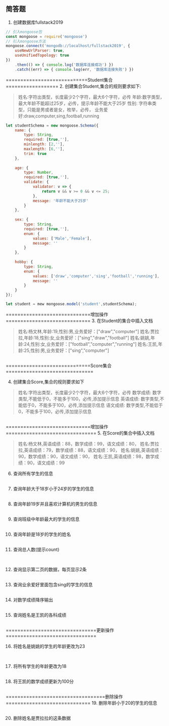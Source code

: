 ## 简答题

1. 创建数据库fullstack2019
```js
// 引入mongoose包
const mongoose = require('mongoose')
// 引入mongoose方法
mongoose.connect('mongodb://localhost/fullstack2019', {
    useNewUrlParser: true,
    useUnifiedTopology: true
})
    .then(() => { console.log('数据库连接成功') })
    .catch((err) => { console.log(err, '数据库连接失败') })
```
============================Student集合==================
2. 创建集合Student,集合的规则要求如下:
> 姓名:字符出类型，长度最少2个字符，最大6个字符，必传
> 年龄:数字类型，最大年龄不能超过25岁，必传，提示年龄不能大于25岁
> 性别: 字符串类型，只能是男或者是女，枚举，必传，
> 业务爱好:draw,computer,sing,football,running
```js
let studentSchema = new mongoose.Schema({
    name: {
        type: String,
        required: [true,''],
        minlength: [2,''],
        maxlength: [6,''],
        trim: true
    },
    
    age: {
        type: Number,
        required: [true,''],
        validate: {
            validator: v => {
                return v && v >= 0 && v <= 25; 
            },
            message: '年龄不能大于25岁'
        }
    },
    
    sex: {
        type: String,
        required: [true,''],
        enum: {
            values: ['Male','Female'],
            message: ''
        }
    },
    
    hobby: {
        type: String,
        enum: {
            values: ['draw','computer','sing','football','running'],
            message: ''
        }
    }
});

let student = mew mongoose.model('student',studentSchema);
```
=============================增加操作=============================
3. 在Student的集合中插入文档
>姓名:杨文林,年龄:19,性别:男,业务爱好：["draw","computer"]
>姓名:贾拉拉,年龄:18,性别:女,业务爱好：["sing","draw","football"]
>姓名:姚姚,年龄:24,性别:女,业务爱好：["football","computer","running"]
>姓名:王凯,年龄:25,性别:男,业务爱好：["sing","computer"]
```js

```

=============================Score集合==============================

4. 创建集合Score,集合的规则要求如下
> 姓名:字符出类型，长度最少2个字符，最大6个字符，必传
> 数学成绩: 数字类型,不能低于0，不能多于100，必传,添加提示信息
> 英语成绩: 数字类型,不能低于0，不能多于100，必传,添加提示信息
> 语文成绩: 数字类型,不能低于0，不能多于100，必传,添加提示信息
```js

```
=============================增加操作===============================
5. 在Score的集合中插入文档
>姓名:杨文林,英语成绩：88，数学成绩：99，语文成绩：80，
>姓名:贾拉拉,英语成绩：79，数学成绩：88，语文成绩：90，
>姓名:姚姚,英语成绩：90，数学成绩：90，语文成绩：90，
>姓名:王凯,英语成绩：98，数学成绩：90，语文成绩：99

6. 查询所有学生的信息
```js

```

7. 查询年龄大于18岁小于24岁的学生的信息
```js

```

8. 查询年龄19岁并且喜欢计算机的男生的信息
```js

```

9. 查询班级中年龄最大的学生的信息
```js

```

10. 查询年龄是18岁的学生的姓名
```js

```
11. 查询总人数(提示count)
```js
 
```

12. 查询显示第二页的数据，每页显示2条
```js

```
13. 查询业余爱好里面包含sing的学生的信息
```js

```
14. 对数学成绩降序输出
```js

```

15. 查询姓名是王凯的各科成绩
```js

```

===============================更新操作===============================

16. 将姓名是姚姚的学生的年龄更改为23
```js
 
```
17. 将所有学生的年龄更改为18
```js

```
18. 将王凯的数学成绩更新为100分
```js

```  
==================================删除操作=============================
19. 删除年龄小于20的学生的信息
```js

```
20. 删除姓名是贾拉拉的这条数据
```js

```

